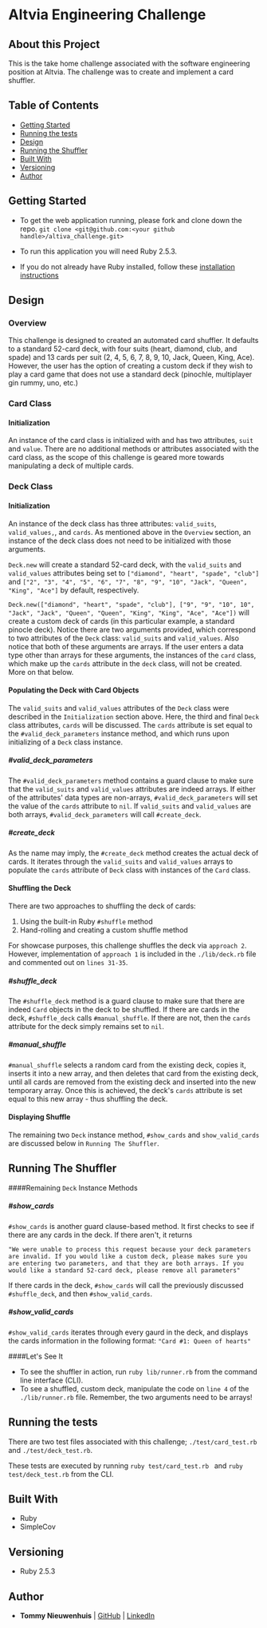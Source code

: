 # Altvia Engineering Challenge

## About this Project
This is the take home challenge associated with the software engineering position at Altvia. The challenge was to create and implement a card shuffler.

## Table of Contents

  - [Getting Started](#getting-started)
  - [Running the tests](#running-the-tests)
  - [Design](#design)
  - [Running the Shuffler](#running-the-shuffler)
  - [Built With](#built-with)
  - [Versioning](#versioning)
  - [Author](#author)

## Getting Started

- To get the web application running, please fork and clone down the repo.
`git clone <git@github.com:<your github handle>/altiva_challenge.git>`

- To run this application you will need Ruby 2.5.3.

- If you do not already have Ruby installed, follow these [installation instructions](https://www.ruby-lang.org/en/documentation/installation/)

## Design

### Overview

This challenge is designed to created an automated card shuffler. It defaults to a standard 52-card deck, with four suits (heart, diamond, club, and spade) and 13 cards per suit (2, 4, 5, 6, 7, 8, 9, 10, Jack, Queen, King, Ace). However, the user has the option of creating a custom deck if they wish to play a card game that does not use a standard deck (pinochle, multiplayer gin rummy, uno, etc.)

### Card Class
#### Initialization
An instance of the card class is initialized with and has two attributes, `suit` and `value`. There are no additional methods or attributes associated with the card class, as the scope of this challenge is geared more towards manipulating a deck of multiple cards.

### Deck Class  
#### Initialization
An instance of the deck class has three attributes: `valid_suits`, `valid_values,`, and `cards`. As mentioned above in the `Overview` section, an instance of the deck class does not need to be initialized with those arguments.

`Deck.new` will create a standard 52-card deck, with the `valid_suits` and `valid_values` attributes being set to `["diamond", "heart", "spade", "club"]` and `["2", "3", "4", "5", "6", "7", "8", "9", "10", "Jack", "Queen", "King", "Ace"]` by default, respectively.

`Deck.new(["diamond", "heart", "spade", "club"], ["9", "9", "10", 10", "Jack", "Jack", "Queen", "Queen", "King", "King", "Ace", "Ace"])` will create a custom deck of cards (in this particular example, a standard pinocle deck). Notice there are two arguments provided, which correspond to two attributes of the `Deck` class: `valid_suits` and `valid_values`. Also notice that both of these arguments are arrays. If the user enters a data type other than arrays for these arguments, the instances of the `card` class, which make up the `cards` attribute in the `deck` class, will not be created. More on that below.
#### Populating the Deck with Card Objects
The `valid_suits` and `valid_values` attributes of the `Deck` class were described in the `Initialization` section above. Here, the third and final `Deck` class attributes, `cards` will be discussed. The `cards` attribute is set equal to the `#valid_deck_parameters` instance method, and which runs upon initializing of a `Deck` class instance.
##### #valid_deck_parameters
The `#valid_deck_parameters` method contains a guard clause to make sure that the `valid_suits` and `valid_values` attributes are indeed arrays. If either of the attributes' data types are non-arrays, `#valid_deck_parameters` will set the value of the `cards` attribute to `nil`. If `valid_suits` and `valid_values` are both arrays, `#valid_deck_parameters` will call `#create_deck`.

##### #create_deck
As the name may imply, the `#create_deck` method creates the actual deck of cards. It iterates through the `valid_suits` and `valid_values` arrays to populate the `cards` attribute of `Deck` class with instances of the `Card` class.

#### Shuffling the Deck
There are two approaches to shuffling the deck of cards:
1. Using the built-in Ruby `#shuffle` method
1. Hand-rolling and creating a custom shuffle method

For showcase purposes, this challenge shuffles the deck via `approach 2`. However, implementation of `approach 1` is included in the `./lib/deck.rb` file and commented out on `lines 31-35`.

##### #shuffle_deck
The `#shuffle_deck` method is a guard clause to make sure that there are indeed `Card` objects in the deck to be shuffled. If there are cards in the deck, `#shuffle_deck` calls `#manual_shuffle`. If there are not, then the `cards` attribute for the deck simply remains set to `nil`.

##### #manual_shuffle
`#manual_shuffle` selects a random card from the existing deck, copies it, inserts it into a new array, and then deletes that card from the existing deck, until all cards are removed from the existing deck and inserted into the new temporary array. Once this is achieved, the deck's `cards` attribute is set equal to this new array - thus shuffling the deck.

#### Displaying Shuffle
The remaining two `Deck` instance method, `#show_cards` and `show_valid_cards` are discussed below in `Running The Shuffler`.

## Running The Shuffler
####Remaining `Deck` Instance Methods

##### #show_cards
`#show_cards` is another guard clause-based method. It first checks to see if there are any cards in the deck. If there aren't, it returns
```
"We were unable to process this request because your deck parameters are invalid. If you would like a custom deck, please makes sure you are entering two parameters, and that they are both arrays. If you would like a standard 52-card deck, please remove all parameters"
```
If there cards in the deck, `#show_cards` will call the previously discussed `#shuffle_deck`, and then `#show_valid_cards`.

##### #show_valid_cards
`#show_valid_cards` iterates through every gaurd in the deck, and displays the cards information in the following format:
`"Card #1: Queen of hearts"`

####Let's See It
- To see the shuffler in action, run `ruby lib/runner.rb` from the command line interface (CLI).
- To see a shuffled, custom deck, manipulate the code on `line 4` of the `./lib/runner.rb` file. Remember, the two arguments need to be arrays!

## Running the tests
There are two test files associated with this challenge; `./test/card_test.rb` and `./test/deck_test.rb`.

These tests are executed by running `ruby test/card_test.rb ` and `ruby test/deck_test.rb` from the CLI.

## Built With
- Ruby
- SimpleCov

## Versioning
- Ruby 2.5.3

## Author
- **Tommy Nieuwenhuis**
|  [GitHub](https://github.com/tsnieuwen) |
    [LinkedIn](https://www.linkedin.com/in/thomasnieuwenhuis/)
